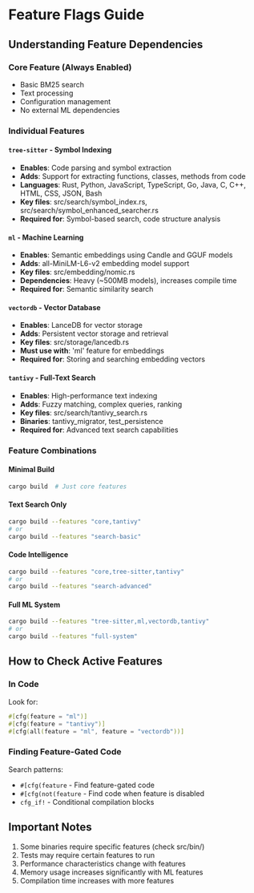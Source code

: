 # Feature Flags Guide

## Understanding Feature Dependencies

### Core Feature (Always Enabled)
- Basic BM25 search
- Text processing
- Configuration management
- No external ML dependencies

### Individual Features

#### `tree-sitter` - Symbol Indexing
- **Enables**: Code parsing and symbol extraction
- **Adds**: Support for extracting functions, classes, methods from code
- **Languages**: Rust, Python, JavaScript, TypeScript, Go, Java, C, C++, HTML, CSS, JSON, Bash
- **Key files**: src/search/symbol_index.rs, src/search/symbol_enhanced_searcher.rs
- **Required for**: Symbol-based search, code structure analysis

#### `ml` - Machine Learning
- **Enables**: Semantic embeddings using Candle and GGUF models
- **Adds**: all-MiniLM-L6-v2 embedding model support
- **Key files**: src/embedding/nomic.rs
- **Dependencies**: Heavy (~500MB models), increases compile time
- **Required for**: Semantic similarity search

#### `vectordb` - Vector Database
- **Enables**: LanceDB for vector storage
- **Adds**: Persistent vector storage and retrieval
- **Key files**: src/storage/lancedb.rs
- **Must use with**: 'ml' feature for embeddings
- **Required for**: Storing and searching embedding vectors

#### `tantivy` - Full-Text Search
- **Enables**: High-performance text indexing
- **Adds**: Fuzzy matching, complex queries, ranking
- **Key files**: src/search/tantivy_search.rs
- **Binaries**: tantivy_migrator, test_persistence
- **Required for**: Advanced text search capabilities

### Feature Combinations

#### Minimal Build
```bash
cargo build  # Just core features
```

#### Text Search Only
```bash
cargo build --features "core,tantivy"
# or
cargo build --features "search-basic"
```

#### Code Intelligence
```bash
cargo build --features "core,tree-sitter,tantivy"
# or
cargo build --features "search-advanced"
```

#### Full ML System
```bash
cargo build --features "tree-sitter,ml,vectordb,tantivy"
# or
cargo build --features "full-system"
```

## How to Check Active Features

### In Code
Look for:
```rust
#[cfg(feature = "ml")]
#[cfg(feature = "tantivy")]
#[cfg(all(feature = "ml", feature = "vectordb"))]
```

### Finding Feature-Gated Code
Search patterns:
- `#[cfg(feature` - Find feature-gated code
- `#[cfg(not(feature` - Find code when feature is disabled
- `cfg_if!` - Conditional compilation blocks

## Important Notes
1. Some binaries require specific features (check src/bin/)
2. Tests may require certain features to run
3. Performance characteristics change with features
4. Memory usage increases significantly with ML features
5. Compilation time increases with more features